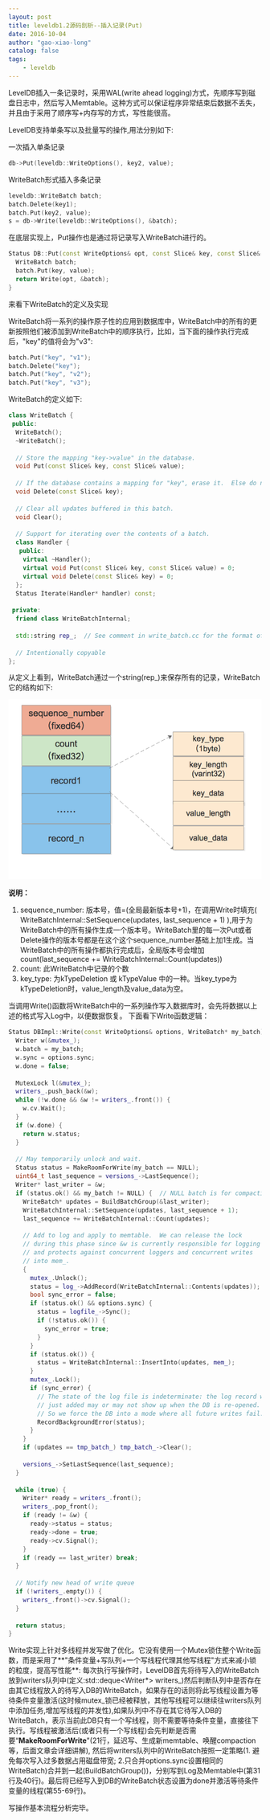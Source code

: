 ```yaml
---
layout: post
title: leveldb1.2源码剖析--插入记录(Put)
date: 2016-10-04
author: "gao-xiao-long"
catalog: false
tags:
    - leveldb
---
```


LevelDB插入一条记录时，采用WAL(write ahead logging)方式，先顺序写到磁盘日志中，然后写入Memtable。这种方式可以保证程序异常结束后数据不丢失，并且由于采用了顺序写+内存写的方式，写性能很高。

LevelDB支持单条写以及批量写的操作,用法分别如下:

一次插入单条记录

```c++
db->Put(leveldb::WriteOptions(), key2, value);
```
WriteBatch形式插入多条记录

```c++
leveldb::WriteBatch batch;
batch.Delete(key1);
batch.Put(key2, value);
s = db->Write(leveldb::WriteOptions(), &batch);
```

在底层实现上，Put操作也是通过将记录写入WriteBatch进行的。

```c++
Status DB::Put(const WriteOptions& opt, const Slice& key, const Slice& value) {
  WriteBatch batch;
  batch.Put(key, value);
  return Write(opt, &batch);
}
```
来看下WriteBatch的定义及实现

WriteBatch将一系列的操作原子性的应用到数据库中，WriteBatch中的所有的更新按照他们被添加到WriteBatch中的顺序执行，比如，当下面的操作执行完成后，"key"的值将会为"v3":

```c++
batch.Put("key", "v1");
batch.Delete("key");
batch.Put("key", "v2");
batch.Put("key", "v3");
```

WriteBatch的定义如下:

```c++
class WriteBatch {
 public:
  WriteBatch();
  ~WriteBatch();

  // Store the mapping "key->value" in the database.
  void Put(const Slice& key, const Slice& value);

  // If the database contains a mapping for "key", erase it.  Else do nothing.
  void Delete(const Slice& key);

  // Clear all updates buffered in this batch.
  void Clear();

  // Support for iterating over the contents of a batch.
  class Handler {
   public:
    virtual ~Handler();
    virtual void Put(const Slice& key, const Slice& value) = 0;
    virtual void Delete(const Slice& key) = 0;
  };
  Status Iterate(Handler* handler) const;

 private:
  friend class WriteBatchInternal;

  std::string rep_;  // See comment in write_batch.cc for the format of rep_

  // Intentionally copyable
};

```
从定义上看到，WriteBatch通过一个string(rep_)来保存所有的记录，WriteBatch它的结构如下:

![write-batch](/img/in-post/leveldb/write-batch.png)

**说明：**

1. sequence_number: 版本号，值=(全局最新版本号+1)，在调用Write时填充( WriteBatchInternal::SetSequence(updates, last_sequence + 1) ),用于为WriteBatch中的所有操作生成一个版本号。WriteBatch里的每一次Put或者Delete操作的版本号都是在这个这个sequence_number基础上加1生成。当WriteBatch中的所有操作都执行完成后，全局版本号会增加count(last_sequence += WriteBatchInternal::Count(updates))
2. count: 此WriteBatch中记录的个数
3. key_type: 为kTypeDeletion 或 kTypeValue 中的一种。当key_type为kTypeDeletion时，value_length及value_data为空。

当调用Write()函数将WriteBatch中的一系列操作写入数据库时，会先将数据以上述的格式写入Log中，以便数据恢复。
下面看下Write函数逻辑：

```c++
Status DBImpl::Write(const WriteOptions& options, WriteBatch* my_batch) {
  Writer w(&mutex_);
  w.batch = my_batch;
  w.sync = options.sync;
  w.done = false;

  MutexLock l(&mutex_);
  writers_.push_back(&w);
  while (!w.done && &w != writers_.front()) {
    w.cv.Wait();
  }
  if (w.done) {
    return w.status;
  }

  // May temporarily unlock and wait.
  Status status = MakeRoomForWrite(my_batch == NULL);
  uint64_t last_sequence = versions_->LastSequence();
  Writer* last_writer = &w;
  if (status.ok() && my_batch != NULL) {  // NULL batch is for compactions
    WriteBatch* updates = BuildBatchGroup(&last_writer);
    WriteBatchInternal::SetSequence(updates, last_sequence + 1);
    last_sequence += WriteBatchInternal::Count(updates);

    // Add to log and apply to memtable.  We can release the lock
    // during this phase since &w is currently responsible for logging
    // and protects against concurrent loggers and concurrent writes
    // into mem_.
    {
      mutex_.Unlock();
      status = log_->AddRecord(WriteBatchInternal::Contents(updates));
      bool sync_error = false;
      if (status.ok() && options.sync) {
        status = logfile_->Sync();
        if (!status.ok()) {
          sync_error = true;
        }
      }
      if (status.ok()) {
        status = WriteBatchInternal::InsertInto(updates, mem_);
      }
      mutex_.Lock();
      if (sync_error) {
        // The state of the log file is indeterminate: the log record we
        // just added may or may not show up when the DB is re-opened.
        // So we force the DB into a mode where all future writes fail.
        RecordBackgroundError(status);
      }
    }
    if (updates == tmp_batch_) tmp_batch_->Clear();

    versions_->SetLastSequence(last_sequence);
  }

  while (true) {
    Writer* ready = writers_.front();
    writers_.pop_front();
    if (ready != &w) {
      ready->status = status;
      ready->done = true;
      ready->cv.Signal();
    }
    if (ready == last_writer) break;
  }

  // Notify new head of write queue
  if (!writers_.empty()) {
    writers_.front()->cv.Signal();
  }

  return status;
}

```
Write实现上针对多线程并发写做了优化。它没有使用一个Mutex锁住整个Write函数，而是采用了**"条件变量+写队列+一个写线程代理其他写线程"方式来减小锁的粒度，提高写性能**: 每次执行写操作时，LevelDB首先将待写入的WriteBatch放到writers队列中(定义:std::deque<Writer*> writers_)然后判断队列中是否存在由其它线程放入的待写入DB的WriteBatch，如果存在的话则将此写线程设置为等待条件变量激活(这时候mutex_锁已经被释放，其他写线程可以继续往writers队列中添加任务,增加写线程的并发性),如果队列中不存在其它待写入DB的WriteBatch，表示当前此DB只有一个写线程，则不需要等待条件变量，直接往下执行。写线程被激活后(或者只有一个写线程)会先判断是否需要“**MakeRoomForWrite**"(21行，延迟写、生成新memtable、唤醒compaction等，后面文章会详细讲解), 然后将writers队列中的WriteBatch按照一定策略(1. 避免每次写入过多数据占用磁盘带宽; 2.只合并options.sync设置相同的WriteBatch)合并到一起(BuildBatchGroup())，分别写到Log及Memtable中(第31行及40行)。最后将已经写入到DB的WriteBatch状态设置为done并激活等待条件变量的线程(第55-69行)。

写操作基本流程分析完毕。




